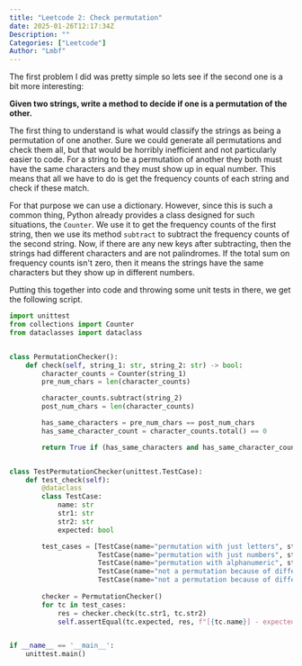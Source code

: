 ```yaml
---
title: "Leetcode 2: Check permutation"
date: 2025-01-26T12:17:34Z
Description: ""
Categories: ["Leetcode"]
Author: "Lmbf"
---
```


The first problem I did was pretty simple so lets see if the second one is a bit more interesting:

**Given two strings, write a method to decide if one is a permutation of the other.**

The first thing to understand is what would classify the strings as being a permutation of one another. Sure we could generate all permutations and check them all, but that would be horribly inefficient and not particularly easier to code. For a string to be a permutation of another they both must have the same characters and they must show up in equal number. This means that all we have to do is get the frequency counts of each string and check if these match. 

For that purpose we can use a dictionary. However, since this is such a common thing, Python already provides a class designed for such situations, the `Counter`. We use it to get the frequency counts of the first string, then we use its method `subtract` to subtract the frequency counts of the second string. Now, if there are any new keys after subtracting, then the strings had different characters and are not palindromes. If the total sum on frequency counts isn't zero, then it means the strings have the same characters but they show up in different numbers. 

Putting this together into code and throwing some unit tests in there, we get the following script.

```python
import unittest
from collections import Counter
from dataclasses import dataclass


class PermutationChecker():
    def check(self, string_1: str, string_2: str) -> bool:
        character_counts = Counter(string_1)
        pre_num_chars = len(character_counts)

        character_counts.subtract(string_2)
        post_num_chars = len(character_counts)

        has_same_characters = pre_num_chars == post_num_chars
        has_same_character_count = character_counts.total() == 0

        return True if (has_same_characters and has_same_character_count) else False


class TestPermutationChecker(unittest.TestCase):
    def test_check(self):
        @dataclass
        class TestCase:
            name: str
            str1: str
            str2: str
            expected: bool

        test_cases = [TestCase(name="permutation with just letters", str1="abcd", str2="bacd", expected=True),
                      TestCase(name="permutation with just numbers", str1="3563476", str2="7334566", expected=True),
                      TestCase(name="permutation with alphanumeric", str1="wef34f", str2="wffe34", expected=True),
                      TestCase(name="not a permutation because of different length", str1="abcd", str2="d2cba", expected=False),
                      TestCase(name="not a permutation because of different characters", str1="2354", str2="1234", expected=False)]
        
        checker = PermutationChecker()
        for tc in test_cases:
            res = checker.check(tc.str1, tc.str2)
            self.assertEqual(tc.expected, res, f"[{tc.name}] - expected {tc.expected} but got {res}")


if __name__ == '__main__':
    unittest.main()
```